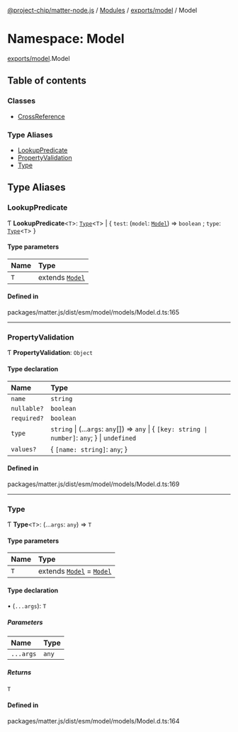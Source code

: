 [@project-chip/matter-node.js](../README.md) / [Modules](../modules.md) / [exports/model](exports_model.md) / Model

# Namespace: Model

[exports/model](exports_model.md).Model

## Table of contents

### Classes

- [CrossReference](../classes/exports_model.Model.CrossReference.md)

### Type Aliases

- [LookupPredicate](exports_model.Model.md#lookuppredicate)
- [PropertyValidation](exports_model.Model.md#propertyvalidation)
- [Type](exports_model.Model.md#type)

## Type Aliases

### LookupPredicate

Ƭ **LookupPredicate**\<`T`\>: [`Type`](exports_model.Model.md#type)\<`T`\> \| \{ `test`: (`model`: [`Model`](../classes/exports_model.Model-1.md)) => `boolean` ; `type`: [`Type`](exports_model.Model.md#type)\<`T`\>  }

#### Type parameters

| Name | Type |
| :------ | :------ |
| `T` | extends [`Model`](../classes/exports_model.Model-1.md) |

#### Defined in

packages/matter.js/dist/esm/model/models/Model.d.ts:165

___

### PropertyValidation

Ƭ **PropertyValidation**: `Object`

#### Type declaration

| Name | Type |
| :------ | :------ |
| `name` | `string` |
| `nullable?` | `boolean` |
| `required?` | `boolean` |
| `type` | `string` \| (...`args`: `any`[]) => `any` \| \{ `[key: string \| number]`: `any`;  } \| `undefined` |
| `values?` | \{ `[name: string]`: `any`;  } |

#### Defined in

packages/matter.js/dist/esm/model/models/Model.d.ts:169

___

### Type

Ƭ **Type**\<`T`\>: (...`args`: `any`) => `T`

#### Type parameters

| Name | Type |
| :------ | :------ |
| `T` | extends [`Model`](../classes/exports_model.Model-1.md) = [`Model`](../classes/exports_model.Model-1.md) |

#### Type declaration

• (`...args`): `T`

##### Parameters

| Name | Type |
| :------ | :------ |
| `...args` | `any` |

##### Returns

`T`

#### Defined in

packages/matter.js/dist/esm/model/models/Model.d.ts:164
